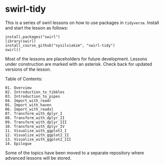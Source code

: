 # swirl-tidy

This is a series of swirl lessons on how to use packages in `tidyverse`.
Install and start the lesson as follows:

```
install.packages("swirl")
library(swirl)
install_course_github("sysilviakim", "swirl-tidy")
swirl()
```

Most of the lessons are placeholders for future development.
Lessons under construction are marked with an asterisk. 
Check back for updated versions of the lesson.


Table of Contents:

```
01. Overview
02. Introduction_to_tibbles
03. Introduction_to_pipes
04. Import_with_readr
05. Import_with_haven
06. Import_with_readxl
07. Transform_with_dplyr_I
08. Transform_with_dplyr_II
09. Transform_with_dplyr_III
10. Transform_with_dplyr_IV
11. Visualize_with_ggplot2_I
12. Visualize_with_ggplot2_II
13. Visualize_with_ggplot2_III
14. Epilogue
```

Some of the topics have been moved to a separate repository where advanced
lessons will be stored.
